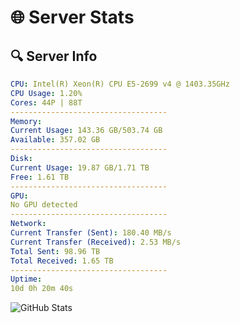 # 🌐 Server Stats
## 🔍 Server Info
```yaml
CPU: Intel(R) Xeon(R) CPU E5-2699 v4 @ 1403.35GHz
CPU Usage: 1.20%
Cores: 44P | 88T
-----------------------------------
Memory:
Current Usage: 143.36 GB/503.74 GB
Available: 357.02 GB
-----------------------------------
Disk:
Current Usage: 19.87 GB/1.71 TB
Free: 1.61 TB
-----------------------------------
GPU:
No GPU detected
-----------------------------------
Network:
Current Transfer (Sent): 180.40 MB/s
Current Transfer (Received): 2.53 MB/s
Total Sent: 98.96 TB
Total Received: 1.65 TB
-----------------------------------
Uptime:
10d 0h 20m 40s
```
![GitHub Stats](https://img.shields.io/badge/Updated-2025-02-17_23:03:58-blue)